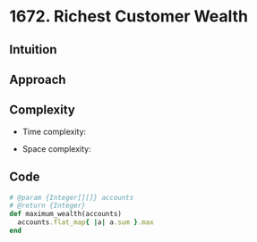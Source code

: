 # 1672. Richest Customer Wealth

## Intuition

## Approach
<!-- Describe your approach to solving the problem. -->

## Complexity

- Time complexity:
<!-- Add your time complexity here, e.g. $$O(n)$$ -->

- Space complexity:
<!-- Add your space complexity here, e.g. $$O(n)$$ -->

## Code

```ruby
# @param {Integer[][]} accounts
# @return {Integer}
def maximum_wealth(accounts)
  accounts.flat_map{ |a| a.sum }.max
end
```

